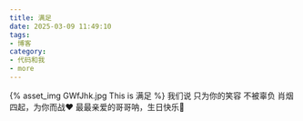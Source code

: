```yaml
---
title: 满足
date: 2025-03-09 11:49:10
tags:
- 博客
category:
- 代码和我
- more
---
```

{% asset_img GWfJhk.jpg This is 满足 %}
我们说
只为你的笑容 不被辜负
肖烟四起，为你而战❤
最最亲爱的哥哥呐，生日快乐🐰